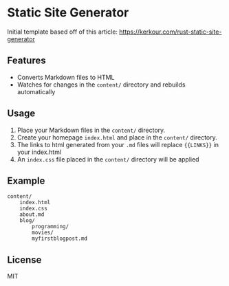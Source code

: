 # Static Site Generator

Initial template based off of this article: https://kerkour.com/rust-static-site-generator

## Features

- Converts Markdown files to HTML
- Watches for changes in the `content/` directory and rebuilds automatically

## Usage

1. Place your Markdown files in the `content/` directory.
2. Create your homepage `index.html` and place in the `content/` directory.
3. The links to html generated from your `.md` files will replace `{{LINKS}}` in your index.html
4. An `index.css` file placed in the `content/` directory will be applied

## Example

```
content/
    index.html
    index.css
    about.md
    blog/
        programming/
        movies/
        myfirstblogpost.md
```

## License

MIT